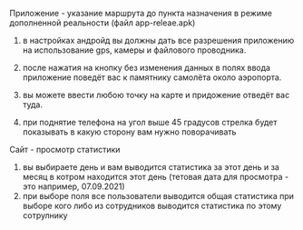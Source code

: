 Приложение - указание маршрута до пункта назначения в режиме дополненной реальности (файл app-releae.apk)

1) в настройках андройд вы должны дать все разрешения приложению на использование gps, камеры и файлового проводника.

2) после нажатия на кнопку без изменения данных в полях ввода приложение поведёт вас к памятнику самолёта около аэропорта.

3) вы можете ввести любою точку на карте и придожение отведёт вас туда.

4) при поднятие телефона на угол выше 45 градусов стрелка будет показывать в какую сторону вам нужно поворачивать


Сайт - просмотр статистики 
1) вы выбираете день и вам выводится статистика за этот день и за месяц в котром находится этот день (тетовая дата для просмотра - это например, 07.09.2021)
2) при выборе поля все пользователи выводится общая статистика при выборе кого либо из сотрудников выводится статистика по этому сотрулнику